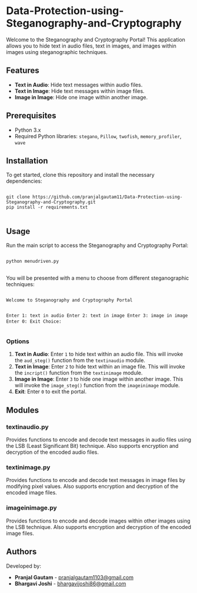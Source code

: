 # Data-Protection-using-Steganography-and-Cryptography

<!DOCTYPE html>
<html lang="en">
<head>
    <meta charset="UTF-8">
</head>
<body>

<p>Welcome to the Steganography and Cryptography Portal! This application allows you to hide text in audio files, text in images, and images within images using steganographic techniques.</p>

<h2>Features</h2>
<ul>
    <li><strong>Text in Audio</strong>: Hide text messages within audio files.</li>
    <li><strong>Text in Image</strong>: Hide text messages within image files.</li>
    <li><strong>Image in Image</strong>: Hide one image within another image.</li>
</ul>

<h2>Prerequisites</h2>
<ul>
    <li>Python 3.x</li>
    <li>Required Python libraries: <code>stegano</code>, <code>Pillow</code>, <code>twofish</code>, <code>memory_profiler</code>, <code>wave</code></li>
</ul>

<h2>Installation</h2>
<p>To get started, clone this repository and install the necessary dependencies:</p>
<pre>
<code>
git clone https://github.com/pranjalgautam11/Data-Protection-using-Steganography-and-Cryptography.git
pip install -r requirements.txt
</code>
</pre>

<h2>Usage</h2>
<p>Run the main script to access the Steganography and Cryptography Portal:</p>
<pre>
<code>
python menudriven.py
</code>
</pre>
<p>You will be presented with a menu to choose from different steganographic techniques:</p>
<pre>
<code>
Welcome to Steganography and Cryptography Portal

Enter 1: text in audio
Enter 2: text in image
Enter 3: image in image
Enter 0: Exit
Choice: 
</code>
</pre>

<h3>Options</h3>
<ol>
    <li><strong>Text in Audio</strong>: Enter <code>1</code> to hide text within an audio file. This will invoke the <code>aud_steg()</code> function from the <code>textinaudio</code> module.</li>
    <li><strong>Text in Image</strong>: Enter <code>2</code> to hide text within an image file. This will invoke the <code>incript()</code> function from the <code>textinimage</code> module.</li>
    <li><strong>Image in Image</strong>: Enter <code>3</code> to hide one image within another image. This will invoke the <code>image_steg()</code> function from the <code>imageinimage</code> module.</li>
    <li><strong>Exit</strong>: Enter <code>0</code> to exit the portal.</li>
</ol>

<h2>Modules</h2>
<h3>textinaudio.py</h3>
<p>Provides functions to encode and decode text messages in audio files using the LSB (Least Significant Bit) technique. Also supports encryption and decryption of the encoded audio files.</p>

<h3>textinimage.py</h3>
<p>Provides functions to encode and decode text messages in image files by modifying pixel values. Also supports encryption and decryption of the encoded image files.</p>

<h3>imageinimage.py</h3>
<p>Provides functions to encode and decode images within other images using the LSB technique. Also supports encryption and decryption of the encoded image files.</p>

<h2>Authors</h2>
<p>Developed by:</p>
<ul>
    <li><strong>Pranjal Gautam</strong> - <a href="mailto:pranjalgautam1103@gmail.com">pranjalgautam1103@gmail.com</a></li>
    <li><strong>Bhargavi Joshi</strong> - <a href="mailto:bhargavijoshi86@gmail.comm">bhargavijoshi86@gmail.com</a></li>
</ul>

</body>
</html>
